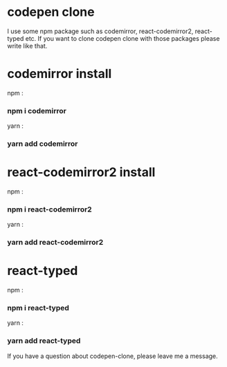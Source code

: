 # codepen clone

I use some npm package such as codemirror, react-codemirror2, react-typed etc.
If you want to clone codepen clone with those packages please write like that.

# codemirror install
npm : 
### npm i codemirror 
yarn : 
### yarn add codemirror

# react-codemirror2 install
npm : 
### npm i react-codemirror2
yarn :
### yarn add react-codemirror2

# react-typed
npm :
### npm i react-typed
yarn :
### yarn add react-typed

If you have a question about codepen-clone, please leave me a message.

